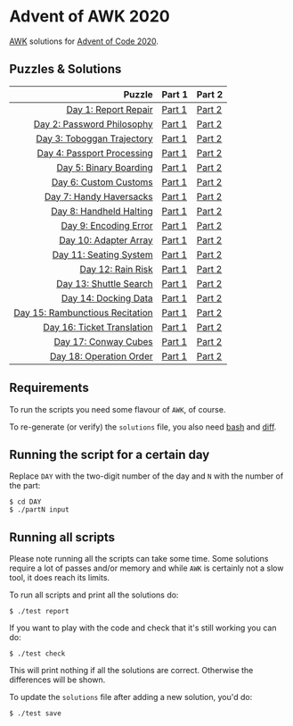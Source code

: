# Advent of AWK 2020

[AWK](https://en.wikipedia.org/wiki/AWK) solutions for
[Advent of Code 2020](https://adventofcode.com/2020).

## Puzzles & Solutions

| Puzzle                                | Part 1             | Part 2             |
| -------------------------------------:| ------------------ | ------------------ |
| [Day 1: Report Repair][1]             | [Part 1](01/part1) | [Part 2](01/part2) |
| [Day 2: Password Philosophy][2]       | [Part 1](02/part1) | [Part 2](02/part2) |
| [Day 3: Toboggan Trajectory][3]       | [Part 1](03/part1) | [Part 2](03/part2) |
| [Day 4: Passport Processing][4]       | [Part 1](04/part1) | [Part 2](04/part2) |
| [Day 5: Binary Boarding][5]           | [Part 1](05/part1) | [Part 2](05/part2) |
| [Day 6: Custom Customs][6]            | [Part 1](06/part1) | [Part 2](06/part2) |
| [Day 7: Handy Haversacks][7]          | [Part 1](07/part1) | [Part 2](07/part2) |
| [Day 8: Handheld Halting][8]          | [Part 1](08/part1) | [Part 2](08/part2) |
| [Day 9: Encoding Error][9]            | [Part 1](09/part1) | [Part 2](09/part2) |
| [Day 10: Adapter Array][10]           | [Part 1](10/part1) | [Part 2](10/part2) |
| [Day 11: Seating System ][11]         | [Part 1](11/part1) | [Part 2](11/part2) |
| [Day 12: Rain Risk][12]               | [Part 1](12/part1) | [Part 2](12/part2) |
| [Day 13: Shuttle Search][13]          | [Part 1](13/part1) | [Part 2](13/part2) |
| [Day 14: Docking Data][14]            | [Part 1](14/part1) | [Part 2](14/part2) |
| [Day 15: Rambunctious Recitation][15] | [Part 1](15/part1) | [Part 2](15/part2) |
| [Day 16: Ticket Translation][16]      | [Part 1](16/part1) | [Part 2](16/part2) |
| [Day 17: Conway Cubes][17]            | [Part 1](17/part1) | [Part 2](17/part2) |
| [Day 18: Operation Order][18]         | [Part 1](18/part1) | [Part 2](18/part2) |

## Requirements

To run the scripts you need some flavour of `AWK`, of course.

To re-generate (or verify) the `solutions` file, you also need
[bash](https://en.wikipedia.org/wiki/Bash_(Unix_shell)) and
[diff](https://en.wikipedia.org/wiki/Diff).

## Running the script for a certain day

Replace `DAY` with the two-digit number of the day and `N` with the number
of the part:

	$ cd DAY
	$ ./partN input

## Running all scripts

Please note running all the scripts can take some time.
Some solutions require a lot of passes and/or memory and while `AWK` is
certainly not a slow tool, it does reach its limits.

To run all scripts and print all the solutions do:

	$ ./test report

If you want to play with the code and check that it's still working you can
do:

	$ ./test check

This will print nothing if all the solutions are correct.
Otherwise the differences will be shown.

To update the `solutions` file after adding a new solution, you'd do:

	$ ./test save

[1]: https://adventofcode.com/2020/day/1
[2]: https://adventofcode.com/2020/day/2
[3]: https://adventofcode.com/2020/day/3
[4]: https://adventofcode.com/2020/day/4
[5]: https://adventofcode.com/2020/day/5
[6]: https://adventofcode.com/2020/day/6
[7]: https://adventofcode.com/2020/day/7
[8]: https://adventofcode.com/2020/day/8
[9]: https://adventofcode.com/2020/day/9
[10]: https://adventofcode.com/2020/day/10
[11]: https://adventofcode.com/2020/day/11
[12]: https://adventofcode.com/2020/day/12
[13]: https://adventofcode.com/2020/day/13
[14]: https://adventofcode.com/2020/day/14
[15]: https://adventofcode.com/2020/day/15
[16]: https://adventofcode.com/2020/day/16
[17]: https://adventofcode.com/2020/day/17
[18]: https://adventofcode.com/2020/day/18
